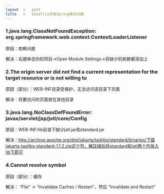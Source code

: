 ```yaml
---
layout	:	post
title	:	Intellij开发Spring常见问题
---
```


### 1.java.lang.ClassNotFoundException: org.springframework.web.context.ContextLoaderListener

原因：依赖问题

解决：右键单击你的项目->Open Module Settings->将缺少的依赖都添加上

### 2.The origin server did not find a current representation for the target resource or is not willing to

原因（部分）：WEB-INF目录受保护，无法访问该目录下页面

解决：将要访问的页面放在其他目录

### 3.java.lang.NoClassDefFoundError: javax/servlet/jsp/jstl/core/Config

原因：WEB-INF/lib目录下缺少jstl.jar和standard.jar

解决：http://archive.apache.org/dist/jakarta/taglibs/standard/binaries/下载jakarta-taglibs-standard-1.1.2.zip这个包，解压缩后将standard和jstl两个包放入lib下即可

### 4.Cannot resolve symbol

原因（部分）：缓存

解决： “File” -> “Invalidate Caches / Restart”，然后 “Invalidate and Restart”